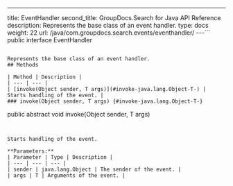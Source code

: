 ---
title: EventHandler
second_title: GroupDocs.Search for Java API Reference
description: Represents the base class of an event handler.
type: docs
weight: 22
url: /java/com.groupdocs.search.events/eventhandler/
---```
public interface EventHandler<T>
```

Represents the base class of an event handler.
## Methods

| Method | Description |
| --- | --- |
| [invoke(Object sender, T args)](#invoke-java.lang.Object-T-) | Starts handling of the event. |
### invoke(Object sender, T args) {#invoke-java.lang.Object-T-}
```
public abstract void invoke(Object sender, T args)
```


Starts handling of the event.

**Parameters:**
| Parameter | Type | Description |
| --- | --- | --- |
| sender | java.lang.Object | The sender of the event. |
| args | T | Arguments of the event. |

